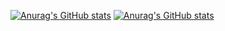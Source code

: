 [![Anurag's GitHub stats](https://github-readme-stats.vercel.app/api?username=kotama7)](https://github.com/anuraghazra/github-readme-stats)
[![Anurag's GitHub stats](https://github-readme-stats.vercel.app/api?username=kotama7)](https://github.com/anuraghazra/github-readme-stats)
